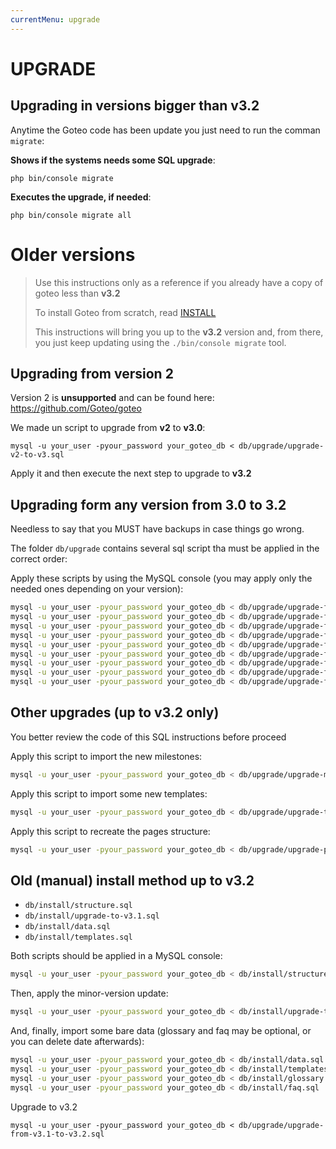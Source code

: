 ```yaml
---
currentMenu: upgrade
---
```

UPGRADE
============

Upgrading in versions bigger than **v3.2**
------------------------------------------

Anytime the Goteo code has been update you just need to run the comman `migrate`:

**Shows if the systems needs some SQL upgrade**:

```
php bin/console migrate
```

**Executes the upgrade, if needed**:

```
php bin/console migrate all
```


Older versions
==============

> Use this instructions only as a reference if you already have a copy of goteo less than **v3.2**
>
> To install Goteo from scratch, read [INSTALL](install.html)
>
> This instructions will bring you up to the **v3.2** version and, from there, you just keep updating using the `./bin/console migrate` tool.


Upgrading from version 2
------------------------

Version 2 is **unsupported** and can be found here:
https://github.com/Goteo/goteo

We made un script to upgrade from **v2** to **v3.0**:

```
mysql -u your_user -pyour_password your_goteo_db < db/upgrade/upgrade-v2-to-v3.sql
```

Apply it and then execute the next step to upgrade to **v3.2**


Upgrading form any version from **3.0** to **3.2**
------------------------------------------

Needless to say that you MUST have backups in case things go wrong.

The folder `db/upgrade` contains several sql script tha must be applied in the correct order:

Apply these scripts by using the MySQL console (you may apply only the needed ones depending on your version):

```bash
mysql -u your_user -pyour_password your_goteo_db < db/upgrade/upgrade-from-v3.0e-to-v3.0.1.sql
mysql -u your_user -pyour_password your_goteo_db < db/upgrade/upgrade-from-v3.0.1-to-v3.0.2.sql
mysql -u your_user -pyour_password your_goteo_db < db/upgrade/upgrade-from-v3.0.2-to-v3.0.3.sql
mysql -u your_user -pyour_password your_goteo_db < db/upgrade/upgrade-from-v3.0.4-to-v3.0.5.sql
mysql -u your_user -pyour_password your_goteo_db < db/upgrade/upgrade-from-v3.0.5-to-v3.0.6.sql
mysql -u your_user -pyour_password your_goteo_db < db/upgrade/upgrade-from-v3.0.6-to-v3.0.7.sql
mysql -u your_user -pyour_password your_goteo_db < db/upgrade/upgrade-from-v3.0.7-to-v3.0.9.sql
mysql -u your_user -pyour_password your_goteo_db < db/upgrade/upgrade-from-v3.0.9-to-v3.1.sql
mysql -u your_user -pyour_password your_goteo_db < db/upgrade/upgrade-from-v3.1-to-v3.2.sql
```



Other upgrades (up to v3.2 only)
--------------------------------

You better review the code of this SQL instructions before proceed

Apply this script to import the new milestones:

```bash
mysql -u your_user -pyour_password your_goteo_db < db/upgrade/upgrade-milestones.sql
```

Apply this script to import some new templates:

```bash
mysql -u your_user -pyour_password your_goteo_db < db/upgrade/upgrade-templates.sql
```

Apply this script to recreate the pages structure:

```bash
mysql -u your_user -pyour_password your_goteo_db < db/upgrade/upgrade-pages.sql
```



Old (manual) install method up to **v3.2**
------------------------------------------


- `db/install/structure.sql`
- `db/install/upgrade-to-v3.1.sql`
- `db/install/data.sql`
- `db/install/templates.sql`


Both scripts should be applied in a MySQL console:

```bash
mysql -u your_user -pyour_password your_goteo_db < db/install/structure.sql
```

Then, apply the minor-version update:

```bash
mysql -u your_user -pyour_password your_goteo_db < db/install/upgrade-to-v3.1.sql
```

And, finally, import some bare data (glossary and faq may be optional, or you can delete date afterwards):

```bash
mysql -u your_user -pyour_password your_goteo_db < db/install/data.sql
mysql -u your_user -pyour_password your_goteo_db < db/install/templates.sql
mysql -u your_user -pyour_password your_goteo_db < db/install/glossary.sql
mysql -u your_user -pyour_password your_goteo_db < db/install/faq.sql
```

Upgrade to v3.2

```
mysql -u your_user -pyour_password your_goteo_db < db/upgrade/upgrade-from-v3.1-to-v3.2.sql
```

